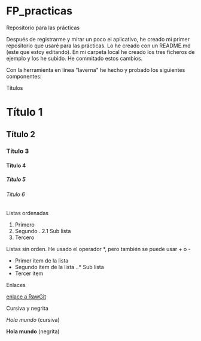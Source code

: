 # FP_practicas
Repositorio para las prácticas

Después de registrarme y mirar un poco el aplicativo, he creado mi primer repositorio que usaré para las prácticas. Lo he creado con un README.md (este que estoy editando).
En mi carpeta local he creado los tres ficheros de ejemplo y los he subido. He commitado estos cambios.

Con la herramienta en línea "laverna" he hecho y probado los siguientes componentes:

Títulos

# Título 1
## Título 2
### Título 3
#### Título 4
##### Título 5
###### Título 6

Listas ordenadas

1. Primero 
2. Segundo
..2.1 Sub lista 
3. Tercero

Listas sin orden. He usado el operador *, pero también se puede usar + o -

* Primer item de la lista
* Segundo item de la lista
..* Sub lista
* Tercer item

Enlaces

[enlace a RawGit](https://rawgit.com/)

Cursiva y negrita

*Hola mundo* (cursiva)

**Hola mundo** (negrita)
